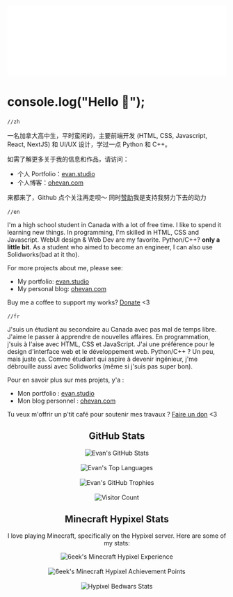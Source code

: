 <p align="center"> 
  <a href="https://ohevan.com">
    <img src="https://github.com/EvanNotFound/EvanNotFound/blob/main/assets/evan-logo-neon-webkit.svg">
  </a>
</p>



# console.log("Hello 👋");

`//zh`

一名加拿大高中生，平时蛮闲的，主要前端开发 (HTML, CSS, Javascript, React, NextJS) 和 UI/UX 设计，学过一点 Python 和 C++。

如需了解更多关于我的信息和作品，请访问：
- 个人 Portfolio：[evan.studio](https://evan.studio)
- 个人博客：[ohevan.com](https://ohevan.com)

来都来了，Github 点个关注再走呗～ 同时[赞助](/DONATE.md)我是支持我努力下去的动力


`//en`

I'm a high school student in Canada with a lot of free time. I like to spend it learning new things. In programming, I'm skilled in HTML, CSS and Javascript. WebUI design & Web Dev are my favorite. Python/C++? **only a little bit**. As a student who aimed to become an engineer, I can also use Solidworks(bad at it tho).

For more projects about me, please see:

- My portfolio: [evan.studio](https://evan.studio)
- My personal blog: [ohevan.com](https://ohevan.com)

Buy me a coffee to support my works? [Donate](/DONATE.md) <3

`//fr`

J'suis un étudiant au secondaire au Canada avec pas mal de temps libre. J'aime le passer à apprendre de nouvelles affaires. En programmation, j'suis à l'aise avec HTML, CSS et JavaScript. J'ai une préférence pour le design d'interface web et le développement web. Python/C++ ? Un peu, mais juste ça. Comme étudiant qui aspire à devenir ingénieur, j'me débrouille aussi avec Solidworks (même si j'suis pas super bon).

Pour en savoir plus sur mes projets, y'a :

- Mon portfolio : [evan.studio](https://evan.studio)
- Mon blog personnel : [ohevan.com](https://ohevan.com)

Tu veux m'offrir un p'tit café pour soutenir mes travaux ? [Faire un don](/DONATE.md) <3


<h2 align="center">GitHub Stats</h2>

<div align="center">
  <img src="https://github-readme-stats.vercel.app/api?username=EvanNotFound&show_icons=true&count_private=true&hide_border=false&theme=flat&no-bg=true" alt="Evan's GitHub Stats"/>
</div>

<br>

<div align="center">
  <img src="https://github-readme-stats.vercel.app/api/top-langs/?username=EvanNotFound&layout=compact&hide_border=false&theme=flat&no-bg=true" alt="Evan's Top Languages"/>
</div>

<br>

<div align="center">
  <img src="https://github-profile-trophy.vercel.app/?username=EvanNotFound&theme=flat&column=4&margin-w=15&margin-h=15&no-frame=false&rank=-C,-B&no-bg=true" alt="Evan's GitHub Trophies"/>
</div>

<br>

<div align="center">
  <img src="https://profile-counter.glitch.me/{EvanNotFound}/count.svg" alt="Visitor Count" />
</div>


<h2 align="center">Minecraft Hypixel Stats</h2>

<p align="center">I love playing Minecraft, specifically on the Hypixel server. Here are some of my stats:</p>

<div align="center">
  <img width="500px" src="https://gen.plancke.io/exp/6eek.png" alt="6eek's Minecraft Hypixel Experience"/>
</div>

<br>

<div align="center">
  <img width="500px" src="https://gen.plancke.io/achievementPoints/6eek.png" alt="6eek's Minecraft Hypixel Achievement Points"/>
</div>

<br>

<div align="center">
  <img src="https://hypixel.paniek.de/signature/9056c9b7f68e4382b3387bb8d90b5e6f/general-tooltip" alt="Hypixel Bedwars Stats"/>
</div>

